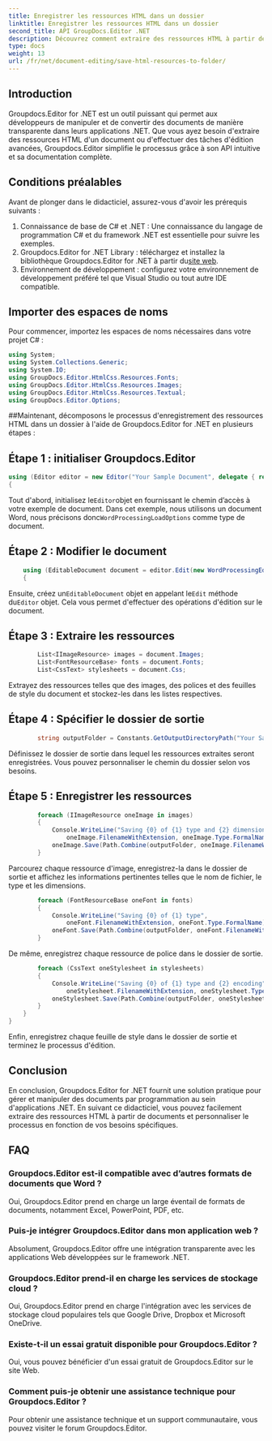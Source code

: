 ```yaml
---
title: Enregistrer les ressources HTML dans un dossier
linktitle: Enregistrer les ressources HTML dans un dossier
second_title: API GroupDocs.Editor .NET
description: Découvrez comment extraire des ressources HTML à partir de documents à l'aide de Groupdocs.Editor for .NET. Ce didacticiel complet fournit des conseils étape par étape aux développeurs.
type: docs
weight: 13
url: /fr/net/document-editing/save-html-resources-to-folder/
---
```

## Introduction
Groupdocs.Editor for .NET est un outil puissant qui permet aux développeurs de manipuler et de convertir des documents de manière transparente dans leurs applications .NET. Que vous ayez besoin d'extraire des ressources HTML d'un document ou d'effectuer des tâches d'édition avancées, Groupdocs.Editor simplifie le processus grâce à son API intuitive et sa documentation complète.
## Conditions préalables
Avant de plonger dans le didacticiel, assurez-vous d'avoir les prérequis suivants :
1. Connaissance de base de C# et .NET : Une connaissance du langage de programmation C# et du framework .NET est essentielle pour suivre les exemples.
2.  Groupdocs.Editor for .NET Library : téléchargez et installez la bibliothèque Groupdocs.Editor for .NET à partir du[site web](https://releases.groupdocs.com/editor/net/).
3. Environnement de développement : configurez votre environnement de développement préféré tel que Visual Studio ou tout autre IDE compatible.

## Importer des espaces de noms
Pour commencer, importez les espaces de noms nécessaires dans votre projet C# :
```csharp
using System;
using System.Collections.Generic;
using System.IO;
using GroupDocs.Editor.HtmlCss.Resources.Fonts;
using GroupDocs.Editor.HtmlCss.Resources.Images;
using GroupDocs.Editor.HtmlCss.Resources.Textual;
using GroupDocs.Editor.Options;
```
##Maintenant, décomposons le processus d'enregistrement des ressources HTML dans un dossier à l'aide de Groupdocs.Editor for .NET en plusieurs étapes :
## Étape 1 : initialiser Groupdocs.Editor
```csharp
using (Editor editor = new Editor("Your Sample Document", delegate { return new WordProcessingLoadOptions(); }))
{
```
 Tout d'abord, initialisez le`Editor`objet en fournissant le chemin d’accès à votre exemple de document. Dans cet exemple, nous utilisons un document Word, nous précisons donc`WordProcessingLoadOptions` comme type de document.
## Étape 2 : Modifier le document
```csharp
	using (EditableDocument document = editor.Edit(new WordProcessingEditOptions()))
	{
```
 Ensuite, créez un`EditableDocument` objet en appelant le`Edit` méthode du`Editor` objet. Cela vous permet d'effectuer des opérations d'édition sur le document.
## Étape 3 : Extraire les ressources
```csharp
		List<IImageResource> images = document.Images;
		List<FontResourceBase> fonts = document.Fonts;
		List<CssText> stylesheets = document.Css;
```
Extrayez des ressources telles que des images, des polices et des feuilles de style du document et stockez-les dans les listes respectives.
## Étape 4 : Spécifier le dossier de sortie
```csharp
		string outputFolder = Constants.GetOutputDirectoryPath("Your Sample Document");
```
Définissez le dossier de sortie dans lequel les ressources extraites seront enregistrées. Vous pouvez personnaliser le chemin du dossier selon vos besoins.
## Étape 5 : Enregistrer les ressources
```csharp
		foreach (IImageResource oneImage in images)
		{
			Console.WriteLine("Saving {0} of {1} type and {2} dimensions",
				oneImage.FilenameWithExtension, oneImage.Type.FormalName, oneImage.LinearDimensions);
			oneImage.Save(Path.Combine(outputFolder, oneImage.FilenameWithExtension));
		}
```
Parcourez chaque ressource d'image, enregistrez-la dans le dossier de sortie et affichez les informations pertinentes telles que le nom de fichier, le type et les dimensions.
```csharp
		foreach (FontResourceBase oneFont in fonts)
		{
			Console.WriteLine("Saving {0} of {1} type",
				oneFont.FilenameWithExtension, oneFont.Type.FormalName);
			oneFont.Save(Path.Combine(outputFolder, oneFont.FilenameWithExtension));
		}
```
De même, enregistrez chaque ressource de police dans le dossier de sortie.
```csharp
		foreach (CssText oneStylesheet in stylesheets)
		{
			Console.WriteLine("Saving {0} of {1} type and {2} encoding",
				oneStylesheet.FilenameWithExtension, oneStylesheet.Type.FormalName, oneStylesheet.Encoding);
			oneStylesheet.Save(Path.Combine(outputFolder, oneStylesheet.FilenameWithExtension));
		}
	}
}
```
Enfin, enregistrez chaque feuille de style dans le dossier de sortie et terminez le processus d'édition.

## Conclusion
En conclusion, Groupdocs.Editor for .NET fournit une solution pratique pour gérer et manipuler des documents par programmation au sein d'applications .NET. En suivant ce didacticiel, vous pouvez facilement extraire des ressources HTML à partir de documents et personnaliser le processus en fonction de vos besoins spécifiques.
## FAQ
### Groupdocs.Editor est-il compatible avec d’autres formats de documents que Word ?
Oui, Groupdocs.Editor prend en charge un large éventail de formats de documents, notamment Excel, PowerPoint, PDF, etc.
### Puis-je intégrer Groupdocs.Editor dans mon application web ?
Absolument, Groupdocs.Editor offre une intégration transparente avec les applications Web développées sur le framework .NET.
### Groupdocs.Editor prend-il en charge les services de stockage cloud ?
Oui, Groupdocs.Editor prend en charge l'intégration avec les services de stockage cloud populaires tels que Google Drive, Dropbox et Microsoft OneDrive.
### Existe-t-il un essai gratuit disponible pour Groupdocs.Editor ?
Oui, vous pouvez bénéficier d'un essai gratuit de Groupdocs.Editor sur le site Web.
### Comment puis-je obtenir une assistance technique pour Groupdocs.Editor ?
Pour obtenir une assistance technique et un support communautaire, vous pouvez visiter le forum Groupdocs.Editor.